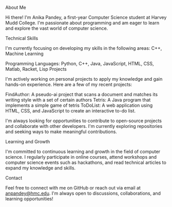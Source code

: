 About Me

Hi there! I'm Anika Pandey, a first-year Computer Science student at Harvey Mudd College. I'm passionate about programming and am eager to learn and explore the vast world of computer science.

Technical Skills

I'm currently focusing on developing my skills in the following areas: C++, Machine Learning

Programming Languages: Python, C++, Java, JavaScript, HTML, CSS, Matlab, Racket, Lisp
Projects

I'm actively working on personal projects to apply my knowledge and gain hands-on experience. Here are a few of my recent projects:

FindAuthor: A pseudo-ai project that scans a document and matches its writing style with a set of certain authors
Tetris: A Java program that implements a simple game of tetris
ToDoList: A web application using HTML, CSS, and JavaScript to create an interactive to-do list.

I'm always looking for opportunities to contribute to open-source projects and collaborate with other developers. I'm currently exploring repositories and seeking ways to make meaningful contributions.

Learning and Growth

I'm committed to continuous learning and growth in the field of computer science. I regularly participate in online courses, attend workshops and computer science events such as hackathons, and read technical articles to expand my knowledge and skills.

Contact

Feel free to connect with me on GitHub or reach out via email at anpandey@hmc.edu. I'm always open to discussions, collaborations, and learning opportunities!




